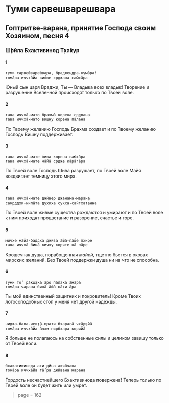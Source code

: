 # Туми сарвешварешвара

## Гоптритве-варана, принятие Господа своим Хозяином, песня 4

### Ш́рӣла Бхактивинод Т̣ха̄кур

#### 1

    туми сарвеш́вареш́вара, браджендра-кума̄ра!
    тома̄ра иччха̄йа виш́ве ср̣джана сам̇ха̄ра

Юный сын царя Враджи, Ты — Владыка всех владык! Творение и разрушение Вселенной происходят только по Твоей воле.

#### 2

    тава иччха̄-мато брахма̄ корена ср̣джана
    тава иччха̄-мато виш̣ну корена па̄лана

По Твоему желанию Господь Брахма создает и по Твоему желанию Господь Вишну поддерживает.

#### 3

    тава иччха̄-мате ш́ива корена сам̇ха̄ра
    тава иччха̄-мате ма̄йа̄ ср̣дже ка̄ра̄га̄ра

По Твоей воле Господь Шива разрушает, по Твоей воле Майя воздвигает темницу этого мира.

#### 4

    тава иччха̄-мате джӣвер джанама-маран̣а
    самр̣ддхи-нипа̄та дух̣кха сукха-сан̇гхат̣анна

По Твоей воле живые существа рождаются и умирают и по Твоей воле к ним приходят процветание и разорение, счастье и горе.

#### 5

    мичхе ма̄йа̄-баддха джӣва а̄ш́а̄-па̄ш́е пхире
    тава иччха̄ бина̄ кичху корите на̄ па̄ре

Крошечная душа, порабощенная *майей*, тщетно бьется в оковах мирских желаний. Без Твоей поддержки душа ни на что не способна.

#### 6

    туми то’ ра̄кш̣ака а̄ро па̄лака а̄ма̄ра
    тома̄ра чаран̣а бина̄ а̄ш́а̄ на̄хи а̄ра

Ты мой единственный защитник и покровитель! Кроме Твоих лотосоподобных стоп у меня нет другой надежды.

#### 7

    ниджа-бала-чеш̣т̣а̄-прати бхараса̄ чха̄д̣ийа̄
    тома̄ра иччха̄йа а̄чхи нирбхара корийа̄

Я больше не полагаюсь на собственные силы и целиком завишу только от Твоей воли.

#### 8

    бхакативинода ати дӣна акин̃чана
    тома̄ра иччха̄йа та̄’ра джӣвана маран̣а

Гордость несчастнейшего Бхактивинода повержена! Теперь только по Твоей воле он будет жить или умрет.


> page = 162